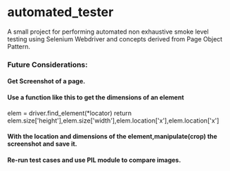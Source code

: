 # automated_tester
A small project for performing automated non exhaustive smoke level testing  using Selenium Webdriver and concepts derived from Page Object Pattern. 




### Future Considerations:

#### Get Screenshot of a page.
#### Use a function like this to get the dimensions of an element
elem = driver.find_element(*locator)
return elem.size['height'],elem.size['width'],elem.location['x'],elem.location['x']
#### With the location and dimensions of the element,manipulate(crop) the screenshot and save it.
#### Re-run test cases and use PIL module to compare images.


